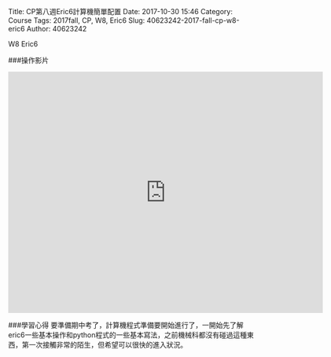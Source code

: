 Title: CP第八週Eric6計算機簡單配置
Date: 2017-10-30 15:46 
Category: Course
Tags: 2017fall, CP, W8, Eric6
Slug: 40623242-2017-fall-cp-w8-eric6
Author: 40623242

W8 Eric6

<!-- PELICAN_END_SUMMARY -->

###操作影片
<iframe src="https://player.vimeo.com/video/240446820" width="640" height="491" frameborder="0" webkitallowfullscreen mozallowfullscreen allowfullscreen></iframe>

###學習心得
要準備期中考了，計算機程式準備要開始進行了，一開始先了解eric6一些基本操作和python程式的一些基本寫法，之前機械科都沒有碰過這種東西，第一次接觸非常的陌生，但希望可以很快的進入狀況。